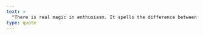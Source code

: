 ```yaml
---
text: >
  "There is real magic in enthusiasm. It spells the difference between mediocrity and accomplishment." - Norman Vincent Peale
type: quote
---
```

